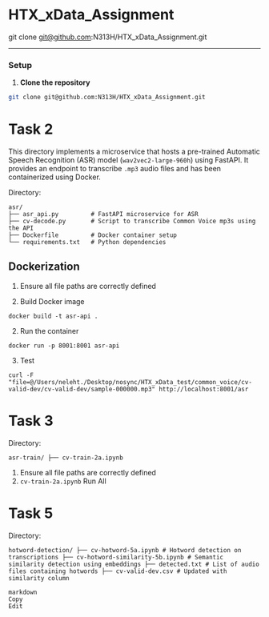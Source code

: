 # HTX_xData_Assignment

git clone git@github.com:N313H/HTX_xData_Assignment.git

---

### Setup

1. **Clone the repository**
```bash
git clone git@github.com:N313H/HTX_xData_Assignment.git
```



# Task 2

This directory implements a microservice that hosts a pre-trained Automatic Speech Recognition (ASR) model (`wav2vec2-large-960h`) using FastAPI. It provides an endpoint to transcribe `.mp3` audio files and has been containerized using Docker.

Directory:
```
asr/
├── asr_api.py         # FastAPI microservice for ASR
├── cv-decode.py       # Script to transcribe Common Voice mp3s using the API
├── Dockerfile         # Docker container setup
└── requirements.txt   # Python dependencies
```

## Dockerization
1. Ensure all file paths are correctly defined

2. Build Docker image
```
docker build -t asr-api .
```

2. Run the container
```
docker run -p 8001:8001 asr-api
```

3. Test 

```
curl -F "file=@/Users/neleht./Desktop/nosync/HTX_xData_test/common_voice/cv-valid-dev/cv-valid-dev/sample-000000.mp3" http://localhost:8001/asr
```


# Task 3

Directory:
```
asr-train/ ├── cv-train-2a.ipynb
```
1. Ensure all file paths are correctly defined
2. `cv-train-2a.ipynb` Run All

# Task 5

Directory:
```
hotword-detection/ ├── cv-hotword-5a.ipynb # Hotword detection on transcriptions ├── cv-hotword-similarity-5b.ipynb # Semantic similarity detection using embeddings ├── detected.txt # List of audio files containing hotwords ├── cv-valid-dev.csv # Updated with similarity column

markdown
Copy
Edit

```

   


